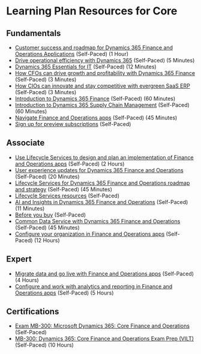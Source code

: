 # Learning Plan Resources for Core

## Fundamentals

* [Customer success and roadmap for Dynamics 365 Finance and Operations Applications](https://www.youtube.com/watch?v=CSix0N_0P-k) (Self-Paced) (1 Hour)
* [Drive operational efficiency with Dynamics 365](https://www.youtube.com/watch?v=9B7AIohHo0M&list=PLcakwueIHoT_SYfIaPGoOhloFoCXiUSyW&index=10) (Self-Paced) (5 Minutes)
* [Dynamics 365 Essentials for IT](https://www.youtube.com/watch?v=-cq6s_0BWjc) (Self-Paced) (12 Minutes)
* [How CFOs can drive growth and profitability with Dynamics 365 Finance](https://www.youtube.com/watch?v=MML_ppaZXZk&list=PLcakwueIHoT_SYfIaPGoOhloFoCXiUSyW&index=6) (Self-Paced) (3 Minutes)
* [How CIOs can innovate and stay competitive with evergreen SaaS ERP](https://www.youtube.com/watch?v=Crfkjc2rW9w&list=PLcakwueIHoT_SYfIaPGoOhloFoCXiUSyW&index=11) (Self-Paced) (3 Minutes)
* [Introduction to Dynamics 365 Finance](https://docs.microsoft.com/en-us/learn/wwl/introduction-dynamics-365-finance/index) (Self-Paced) (60 Minutes)
* [Introduction to Dynamics 365 Supply Chain Management](https://docs.microsoft.com/en-us/learn/wwl/introduction-dynamics-365-supply-chain-management/index) (Self-Paced) (60 Minutes)
* [Navigate Finance and Operations apps](https://docs.microsoft.com/en-us/learn/modules/navigate-finance-operations/index) (Self-Paced) (45 Minutes)
* [Sign up for preview subscriptions](https://docs.microsoft.com/en-us/dynamics365/fin-ops-core/dev-itpro/dev-tools/sign-up-preview-subscription?toc=/dynamics365/finance/toc.json) (Self-Paced)

## Associate

* [Use Lifecycle Services to design and plan an implementation of Finance and Operations apps](https://docs.microsoft.com/en-us/learn/paths/use-lcs-design-plan-implementation-finance-operations/) (Self-Paced) (2 Hours)
* [User experience updates for Dynamics 365 Finance and Operations](https://www.youtube.com/watch?v=rMBL-xseoak&t=937s) (Self-Paced) (20 Minutes)
* [Lifecycle Services for Dynamics 365 Finance and Operations roadmap and strategy](https://www.youtube.com/watch?v=WhE21bgIEBE) (Self-Paced) (45 Minutes)
* [Lifecycle Services resources](https://docs.microsoft.com/en-us/dynamics365/fin-ops-core/dev-itpro/lifecycle-services/lcs) (Self-Paced)
* [AI and Insights in Dynamics 365 Finance and Operations](https://www.youtube.com/watch?v=dsJcJrNIPqY) (Self-Paced) (11 Minutes)
* [Before you buy](https://docs.microsoft.com/en-us/dynamics365/fin-ops-core/fin-ops/get-started/before-you-buy?toc=/dynamics365/finance/toc.json) (Self-Paced)
* [Common Data Service with Dynamics 365 Finance and Operations](https://www.youtube.com/watch?v=9qIBA7v99VE) (Self-Paced) (45 Minutes)
* [Configure your organization in Finance and Operations apps](https://docs.microsoft.com/en-us/learn/paths/configure-your-organization-finance-ops/) (Self-Paced) (12 Hours)

## Expert

* [Migrate data and go live with Finance and Operations apps](https://docs.microsoft.com/en-us/learn/paths/migrate-data-go-live-finance-operations/) (Self-Paced) (4 Hours)
* [Configure and work with analytics and reporting in Finance and Operations apps](https://docs.microsoft.com/en-us/learn/paths/configure-analytics-reporting-finance-operations/) (Self-Paced) (5 Hours)

## Certifications

* [Exam MB-300: Microsoft Dynamics 365: Core Finance and Operations](https://docs.microsoft.com/en-us/learn/certifications/exams/mb-300) (Self-Paced)
* [MB-300: Dynamics 365: Core Finance and Operations Exam Prep (VILT)](https://partner.microsoft.com/en-us/training/assets/collection/mb-300-dynamics-365-core-finance-and-operations#/) (Self-Paced) (10 Hours)
